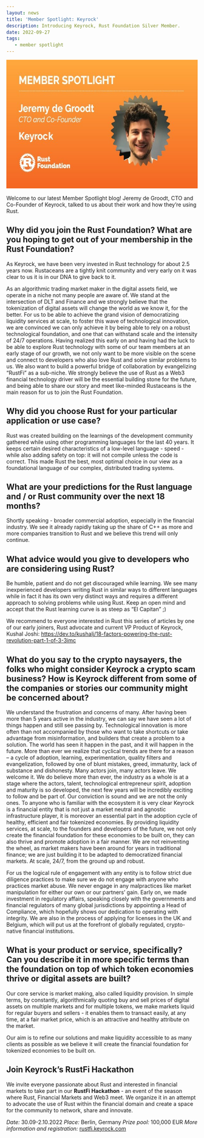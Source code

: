 ```yaml
---
layout: news
title: 'Member Spotlight: Keyrock'
description: Introducing Keyrock, Rust Foundation Silver Member.
date: 2022-09-27
tags:
   - member spotlight
---
```

<img src="/img/news/2022-09-27-member-spotlight-keyrock/member-spotlight-keyrock.jpg" width="602" height="338" />

Welcome to our latest Member Spotlight blog! Jeremy de Groodt, CTO and Co-Founder of Keyrock, talked to us about their work and how they’re using Rust.

## Why did you join the Rust Foundation? What are you hoping to get out of your membership in the Rust Foundation?

As Keyrock, we have been very invested in Rust technology for about 2.5 years now. Rustaceans are a tightly knit community and very early on it was clear to us it is in our DNA to give back to it.

As an algorithmic trading market maker in the digital assets field, we operate in a niche not many people are aware of. We stand at the intersection of DLT and Finance and we strongly believe that the tokenization of digital assets will change the world as we know it, for the better. For us to be able to achieve the grand vision of democratizing liquidity services at scale, to foster this wave of technological innovation, we are convinced we can only achieve it by being able to rely on a robust technological foundation, and one that can withstand scale and the intensity of 24/7 operations. Having realized this early on and having had the luck to be able to explore Rust technology with some of our team members at an early stage of our growth, we not only want to be more visible on the scene and connect to developers who also love Rust and solve similar problems to us. We also want to build a powerful bridge of collaboration by evangelizing “RustFi” as a sub-niche. We strongly believe the use of Rust as a Web3 financial technology driver will be the essential building stone for the future, and being able to share our story and meet like-minded Rustaceans is the main reason for us to join the Rust Foundation.

## Why did you choose Rust for your particular application or use case?

Rust was created building on the learnings of the development community gathered while using other programming languages for the last 40 years. It keeps certain desired characteristics of a low-level language - speed - while also adding safety on top: it will not compile unless the code is correct. This made Rust the best, most optimal choice in our view as a foundational language of our complex, distributed trading systems.

## What are your predictions for the Rust language and / or Rust community over the next 18 months?

Shortly speaking - broader commercial adoption, especially in the financial industry. We see it already rapidly taking up the share of C++ as more and more companies transition to Rust and we believe this trend will only continue.

## What advice would you give to developers who are considering using Rust?

Be humble, patient and do not get discouraged while learning. We see many inexperienced developers writing Rust in similar ways to different languages while in fact it has its own very distinct ways and requires a different approach to solving problems while using Rust. Keep an open mind and accept that the Rust learning curve is as steep as “El Capitan” ;)

We recommend to everyone interested in Rust this series of articles by one of our early joiners, Rust advocate and current VP Product of Keyrock, Kushal Joshi: https://dev.to/kushalj/18-factors-powering-the-rust-revolution-part-1-of-3-3imc

## What do you say to the crypto naysayers, the folks who might consider Keyrock a crypto scam business? How is Keyrock different from some of the companies or stories our community might be concerned about?

We understand the frustration and concerns of many. After having been more than 5 years active in the industry, we can say we have seen a lot of things happen and still see passing by. Technological innovation is more often than not accompanied by those who want to take shortcuts or take advantage from misinformation, and builders that create a problem to a solution. The world has seen it happen in the past, and it will happen in the future. More than ever we realize that cyclical trends are there for a reason – a cycle of adoption, learning, experimentation, quality filters and evangelization, followed by one of blunt mistakes, greed, immaturity, lack of substance and dishonesty. Many actors join, many actors leave. We welcome it. We do believe more than ever, the industry as a whole is at a stage where the actors, talent, technological entrepreneur spirit, adoption and maturity is so developed, the next few years will be incredibly exciting to follow and be part of. Our conviction is sound and we are not the only ones. To anyone who is familiar with the ecosystem it is very clear Keyrock is a financial entity that is not just a market neutral and agnostic infrastructure player, it is moreover an essential part in the adoption cycle of healthy, efficient and fair tokenized economies. By providing liquidity services, at scale, to the founders and developers of the future, we not only create the financial foundation for these economies to be built on, they can also thrive and promote adoption in a fair manner. We are not reinventing the wheel, as market makers have been around for years in traditional finance; we are just building it to be adapted to democratized financial markets. At scale, 24/7, from the ground up and robust.

For us the logical rule of engagement with any entity is to follow strict due diligence practices to make sure we do not engage with anyone who practices market abuse. We never engage in any malpractices like market manipulation for either our own or our partners’ gain. Early on, we made investment in regulatory affairs, speaking closely with the governments and financial regulators of many global jurisdictions by appointing a Head of Compliance, which hopefully shows our dedication to operating with integrity. We are also in the process of applying for licenses in the UK and Belgium, which will put us at the forefront of globally regulated, crypto-native financial institutions.

## What is your product or service, specifically? Can you describe it in more specific terms than the foundation on top of which token economies thrive or digital assets are built?

Our core service is market making, also called liquidity provision. In simple terms, by constantly, algorithmically quoting buy and sell prices of digital assets on multiple markets and for multiple tokens, we make markets liquid for regular buyers and sellers - it enables them to transact easily, at any time, at a fair market price, which is an attractive and healthy attribute on the market.

Our aim is to refine our solutions and make liquidity accessible to as many clients as possible as we believe it will create the financial foundation for tokenized economies to be built on.

## Join Keyrock’s RustFi Hackathon

We invite everyone passionate about Rust and interested in financial markets to take part in our **RustFi Hackathon** - an event of the season where Rust, Financial Markets and Web3 meet. We organize it in an attempt to advocate the use of Rust within the financial domain and create a space for the community to network, share and innovate.

*Date:* 30.09-2.10.2022
*Place:* Berlin, Germany
*Prize pool:* 100,000 EUR
*More information and registration:* [rustfi.keyrock.com](https://rustfi.keyrock.com/)
